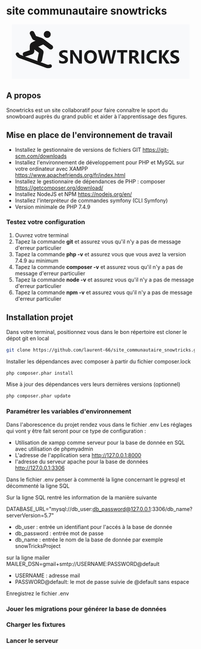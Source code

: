 # site communautaire snowtricks

<p align="center"><img src="public\images\logo+nom.JPG"></p>

## A propos

Snowtricks est un site collaboratif pour faire connaître le sport du snowboard auprès du grand public et aider à l'apprentissage des figures.

## Mise en place de l'environnement de travail

* Installez le gestionnaire de versions de fichiers GIT  https://git-scm.com/downloads
* Installez l'environnement de développement pour PHP et MySQL sur votre ordinateur avec XAMPP https://www.apachefriends.org/fr/index.html
* Installez le gestionnaire de dépendances de PHP : composer https://getcomposer.org/download/
* Installez NodeJS et NPM https://nodejs.org/en/
* Installez l'interpréteur de commandes symfony (CLI Symfony)
* Version minimale de PHP 7.4.9

### Testez votre configuration

1. Ouvrez	votre terminal
2. Tapez	la commande **git** et	assurez vous qu'il n'y a pas de message d'erreur particulier
3. Tapez	la commande **php	-v** et	assurez vous que vous avez la version 7.4.9 au minimum
4. Tapez	la commande **composer	-v** et	assurez vous qu'il n'y a pas de message d'erreur particulier
5. Tapez	la commande **node	-v** et	assurez vous qu'il n'y a pas de message d'erreur particulier
6. Tapez	la commande **npm	-v** et	assurez vous qu'il n'y a pas de message d'erreur particulier


## Installation projet

Dans votre terminal, positionnez vous dans le bon répertoire est cloner le dépot git en local 

```bash
git clone https://github.com/laurent-66/site_communautaire_snowtricks.git
```

Installer les dépendances avec composer à partir du fichier composer.lock

```bash
php composer.phar install
```
Mise à jour des dépendances vers leurs dernières versions (optionnel)

```bash
php composer.phar update
```

### Paramétrer les variables d'environnement

Dans l'aborescence du projet rendez vous dans le fichier .env 
Les réglages qui vont y être fait seront pour ce type de configuration :
* Utilisation de xampp comme serveur pour la base de donnée en SQL avec utilisation de phpmyadmin
* L'adresse de l'application sera http://127.0.0.1:8000
* l'adresse du serveur apache pour la base de données http://127.0.0.1:3306

Dans le fichier .env penser à commenté la ligne concernant le pgresql et décommenté la ligne SQL

Sur la ligne SQL rentré les information de la manière suivante

DATABASE_URL="mysql://db_user:db_password@127.0.0.1:3306/db_name?serverVersion=5.7"

* db_user : entrée un identifiant pour l'accés à la base de donnée
* db_password : entrée mot de passe
* db_name : entrée le nom de la base de donnée par exemple snowTricksProject

sur la ligne mailer
MAILER_DSN=gmail+smtp://USERNAME:PASSWORD@default
* USERNAME : adresse mail
* PASSWORD@default: le mot de passe suivie de @default sans espace

Enregistrez le fichier .env

### Jouer les migrations pour générer la base de données

### Charger les fixtures
### Lancer le serveur



